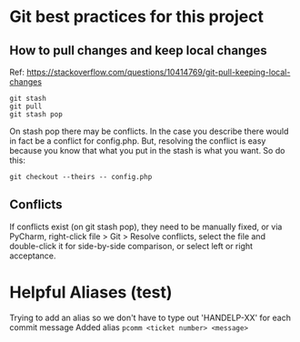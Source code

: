 # Git best practices for this project
## How to pull changes and keep local changes
Ref: https://stackoverflow.com/questions/10414769/git-pull-keeping-local-changes 
```
git stash
git pull
git stash pop
```
On stash pop there may be conflicts. In the case you describe there would in fact be a conflict for config.php. But, resolving the conflict is easy because you know that what you put in the stash is what you want. So do this:

`git checkout --theirs -- config.php`

## Conflicts
If conflicts exist (on git stash pop), they need to be manually fixed, or via PyCharm, right-click file > Git > Resolve conflicts, select the file and double-click it for side-by-side comparison, or select left or right acceptance.

# Helpful Aliases (test)
Trying to add an alias so we don't have to type out 'HANDELP-XX' for each commit message
Added alias `pcomm <ticket number> <message>`